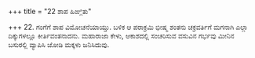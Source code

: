 +++
title = "22 ಶಾಪ ಹಿಙ್ಗಿತು"

+++
22. ಗಂಗೆಗೆ ಶಾಪ ವಿಮೋಚನೆಯಾಯ್ತು. ಬಳಿಕ ಆ ಪರಾಕ್ರಮಿ ಭೀಷ್ಮ ಶಂತನು ಚಕ್ರವರ್ತಿಗೆ ಮಗನಾಗಿ ಎಲ್ಲಾ ದಿಕ್ಕುಗಳಲ್ಲೂ ಕೀರ್ತಿವಂತನಾದನು. ಮಹಾರಾಜಾ ಕೇಳು, ಆಕಾಶದಲ್ಲಿ ಸಂಚರಿಸುವ ವಸುವಿನ ಗರ್ಭವು ಮೀನಿನ ಬಸುರಲ್ಲಿ ವ್ಯಾಪಿಸಿ ಜೋಡಿ ಮಕ್ಕಳು ಜನಿಸಿದುವು.